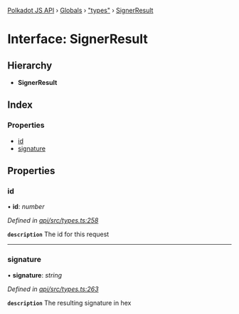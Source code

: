 [Polkadot JS API](../README.md) › [Globals](../globals.md) › ["types"](../modules/_types_.md) › [SignerResult](_types_.signerresult.md)

# Interface: SignerResult

## Hierarchy

* **SignerResult**

## Index

### Properties

* [id](_types_.signerresult.md#id)
* [signature](_types_.signerresult.md#signature)

## Properties

###  id

• **id**: *number*

*Defined in [api/src/types.ts:258](https://github.com/polkadot-js/api/blob/77bf33b4e/packages/api/src/types.ts#L258)*

**`description`** The id for this request

___

###  signature

• **signature**: *string*

*Defined in [api/src/types.ts:263](https://github.com/polkadot-js/api/blob/77bf33b4e/packages/api/src/types.ts#L263)*

**`description`** The resulting signature in hex
